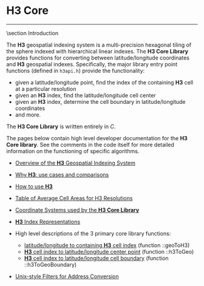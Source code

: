 # H3 Core

- - -

\section Introduction

The __H3__ geospatial indexing system is a multi-precision hexagonal tiling of the sphere indexed with hierarchical linear indexes. The __H3 Core Library__ provides functions for converting between latitude/longitude coordinates and __H3__ geospatial indexes. Specifically, the major library entry point functions (defined in `h3api.h`) provide the functionality:

* given a latitude/longitude point, find the index of the containing __H3__ cell at a particular resolution
* given an __H3__ index, find the latitude/longitude cell center
* given an __H3__ index, determine the cell boundary in latitude/longitude coordinates
* and more.

The __H3 Core Library__ is written entirely in _C_.

The pages below contain high level developer documentation for the __H3 Core library__. See the comments in the code itself for more detailed information on the functioning of specific algorithms.

* <a href="./md_doxyfiles_overview.html">Overview of the __H3__ Geospatial Indexing System</a>
* <a href="./md_doxyfiles_usecases.html">Why __H3__: use cases and comparisons</a>
* <a href="./md_doxyfiles_usage.html">How to use __H3__</a>
* <a href="./md_doxyfiles_restable.html">Table of Average Cell Areas for H3 Resolutions</a>
* <a href="./md_doxyfiles_coordsystems.html">Coordinate Systems used by the __H3 Core Library__</a>
* <a href="./md_doxyfiles_h3indexing.html"> __H3__ Index Representations</a>
* High level descriptions of the 3 primary core library functions:

   * <a href="./md_doxyfiles_geo_to_h3desc.html"> latitude/longitude to containing __H3__ cell index</a> (function ::geoToH3)
   * <a href="./md_doxyfiles_h3_to_geo_desc.html"> __H3__ cell index to latitude/longitude center point</a> (function ::h3ToGeo)
   * <a href="./md_doxyfiles_h3_to_geo_boundary_desc.html"> __H3__ cell index to latitude/longitude cell boundary</a> (function ::h3ToGeoBoundary)

* <a href="./md_doxyfiles_filters.html">Unix-style Filters for Address Conversion</a>

